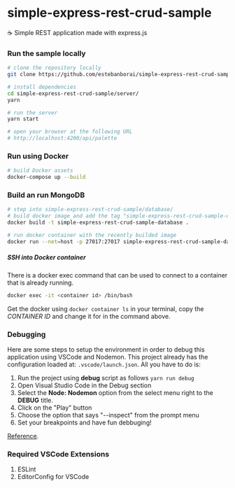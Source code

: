 # simple-express-rest-crud-sample
☕ Simple REST application made with express.js

### Run the sample locally
```bash
# clone the repository locally
git clone https://github.com/estebanborai/simple-express-rest-crud-sample.git

# install dependencies
cd simple-express-rest-crud-sample/server/
yarn

# run the server
yarn start

# open your browser at the following URL
# http://localhost:4200/api/palette
```

### Run using Docker
```bash
# build Docker assets
docker-compose up --build
```

### Build an run MongoDB
```bash
# step into simple-express-rest-crud-sample/database/
# build docker image and add the tag "simple-express-rest-crud-sample-database"
docker build -t simple-express-rest-crud-sample-database .

# run docker container with the recently builded image
docker run --net=host -p 27017:27017 simple-express-rest-crud-sample-database
```

##### SSH into Docker container
There is a docker exec command that can be used to connect to a container that is already running.

```bash
docker exec -it <container id> /bin/bash
```

Get the docker <container id> using `docker container ls` in your terminal, copy the *CONTAINER ID* and change it for *<container id>* in the command above.

### Debugging
Here are some steps to setup the environment in order to debug this application using VSCode and Nodemon.
This project already has the configuration loaded at: `.vscode/launch.json`.
All you have to do is:

1. Run the project using **debug** script as follows `yarn run debug`
2. Open Visual Studio Code in the Debug section
3. Select the **Node: Nodemon** option from the select menu right to the **DEBUG** title.
4. Click on the "Play" button
5. Choose the option that says "--inspect" from the prompt menu
6. Set your breakpoints and have fun debbuging!

[Reference](https://github.com/Microsoft/vscode-recipes/tree/master/nodemon).


### Required VSCode Extensions
1. ESLint
2. EditorConfig for VSCode
